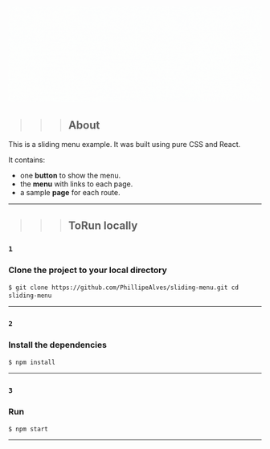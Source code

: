 ![Banner](/public/banner-sliding-menu.gif)

>>>## About

This is a sliding menu example. It was built using pure CSS and React. </br>

It contains:

- one **button** to show the menu.
- the **menu** with links to each page.
- a sample **page** for each route.

---

>>>## ToRun locally


### `1`

### Clone the project to your local directory

```
$ git clone https://github.com/PhillipeAlves/sliding-menu.git cd sliding-menu
```
---

### `2`

### Install the dependencies

```
$ npm install
```
---

### `3`

### Run

```
$ npm start
```
---
